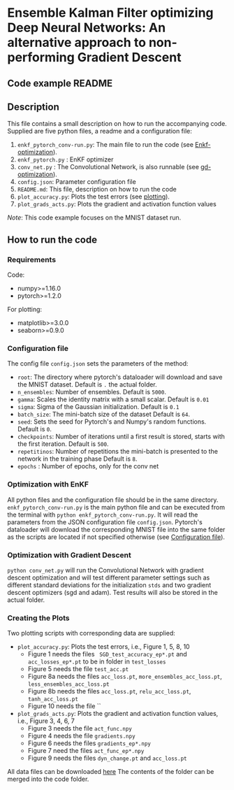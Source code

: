 # Ensemble Kalman Filter optimizing Deep Neural Networks: An alternative approach to non-performing Gradient Descent
## Code example README

## Description 
This file contains a small description on how to run the accompanying code. Supplied are five python files, a readme and a configuration file:

1. `enkf_pytorch_conv-run.py`: The main file to run the code (see [Enkf-optimization](#enkf-run)). 
1. `enkf_pytorch.py` : EnKF optimizer
1. `conv_net.py` : The Convolutional Network, is also runnable (see [gd-optimization](#gd-run)). 
1. `config.json`: Parameter configuration file
1. `README.md`: This file, description on how to run the code
1. `plot_accuracy.py`: Plots the test errors (see [plotting](#plotting)). 
1. `plot_grads_acts.py`: Plots the gradient and activation function values

*Note*: This code example focuses on the MNIST dataset run.

## How to run the code 
### Requirements
Code: 

* numpy>=1.16.0
* pytorch>=1.2.0

For plotting: 

* matplotlib>=3.0.0
* seaborn>=0.9.0

### <a id="config"></a> Configuration file
The config file `config.json` sets the parameters of the method:

* `root`: The directory where pytorch's dataloader will download and save the MNIST dataset. Default is `.` the actual folder. 
* `n_ensembles`:  Number of ensembles. Default is `5000`.
* `gamma`: Scales the identity matrix with a small scalar. Default is `0.01`
* `sigma`: Sigma of the Gaussian initialization. Default is `0.1`
* `batch_size`: The mini-batch size of the dataset Default is `64`.
* `seed`: Sets the seed for Pytorch's and Numpy's random functions. Default is `0`.
* `checkpoints`: Number of iterations until a first result is stored, starts with the first iteration. Default is `500`.
* `repetitinos`: Number of repetitions the mini-batch is presented to the network in the training phase Default is `8`.
* `epochs` : Number of epochs, only for the conv net

### <a id="enkf-run"></a> Optimization with EnKF
All python files and the configuration file should be in the same directory. `enkf_pytorch_conv-run.py` is the main python file and can be executed from the terminal with `python enkf_pytorch_conv-run.py`. It will read the parameters from the JSON configuration file `config.json`. Pytorch's dataloader will download the corresponding MNIST file into the same folder as the scripts are located if not specified otherwise (see [Configuration file](#config)). 

### <a id="gd-run"></a> Optimization with Gradient Descent
`python conv_net.py` will run the Convolutional Network with gradient descent optimization and will test different parameter settings such as different standard deviations for the initialization `stds` and two gradient descent optimizers (sgd and adam). Test results will also be stored in the actual folder.

### <a name="gd-run"></a> Creating the Plots
Two plotting scripts with corresponding data are supplied:

* `plot_accuracy.py`: Plots the test errors, i.e., Figure 1, 5, 8, 10 
  * Figure 1 needs the files ` SGD_test_accuracy_ep*.pt` and `acc_losses_ep*.pt` to be in folder in `test_losses` 
  * Figure 5 needs the file `test_acc.pt`
  * Figure 8a needs the files `acc_loss.pt`, `more_ensembles_acc_loss.pt`, `less_ensembles_acc_loss.pt`
  * Figure 8b needs the files `acc_loss.pt`, `relu_acc_loss.pt`, `tanh_acc_loss.pt`
  * Figure 10 needs the file ``
* `plot_grads_acts.py`: Plots the gradient and activation function values, i.e., Figure 3, 4, 6, 7
  * Figure 3 needs the file `act_func.npy`
  * Figure 4 needs the file `gradients.npy`
  * Figure 6 needs the files `gradients_ep*.npy`
  * Figure 7 need the files `act_func_ep*.npy`
  * Figure 9 needs the files `dyn_change.pt` and `acc_loss.pt`
  
All data files can be downloaded [here](https://mega.nz/file/vEoGFQCB#WMVfUDPRA90bEl3nmYQpnswKEeM5mEKFqI_35KiUyUs)
The contents of the folder can be merged into the code folder. 
